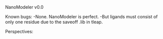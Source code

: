 NanoModeler v0.0

Known bugs:
-None. NanoModeler is perfect.
-But ligands must consist of only one residue due to the saveoff .lib in tleap.

Perspectives:
